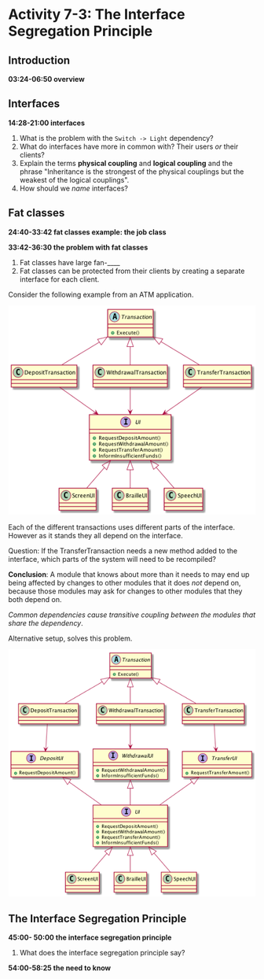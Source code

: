 # Activity 7-3: The Interface Segregation Principle

## Introduction

**03:24-06:50    overview**

## Interfaces

**14:28-21:00    interfaces**

1. What is the problem with the `Switch -> Light` dependency?
2. What do interfaces have more in common with? Their users *or* their clients?
3. Explain the terms **physical coupling** and **logical coupling** and the phrase "Inheritance is the strongest of the physical couplings but the weakest of the logical couplings".
4. How should we *name* interfaces?

## Fat classes

**24:40-33:42  fat classes example: the job class**

**33:42-36:30 the problem with fat classes**

1. Fat classes have large fan-____
2. Fat classes can be protected from their clients by creating a separate interface for each client.

Consider the following example from an ATM application.

![](../images/fatClassesATMExample.png)

Each of the different transactions uses different parts of the interface. However as it stands they all depend on the interface.

Question: If the TransferTransaction needs a new method added to the interface, which parts of the system will need to be recompiled?

**Conclusion**: A module that knows about more than it needs to may end up being affected by changes to other modules that it does *not* depend on, because those modules may ask for changes to other modules that they both depend on.

*Common dependencies cause transitive coupling between the modules that share the dependency*.

Alternative setup, solves this problem.

![](../images/fatClassesATMExampleSegregated.png)

## The Interface Segregation Principle

**45:00- 50:00 the interface segregation principle**

1. What does the interface segregation principle say?

**54:00-58:25 the need to know**
